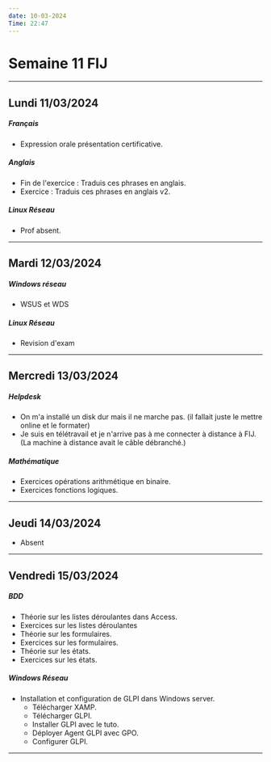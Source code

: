 ```yaml
---
date: 10-03-2024
Time: 22:47
---
```

# Semaine 11 FIJ
---
## Lundi 11/03/2024
##### Français
- Expression orale présentation certificative.
##### Anglais
- Fin de l'exercice : Traduis ces phrases en anglais.
- Exercice : Traduis ces phrases en anglais v2.
##### Linux Réseau
- Prof absent.
---
## Mardi 12/03/2024
##### Windows réseau
- WSUS et WDS
##### Linux Réseau 
- Revision d'exam
---
## Mercredi 13/03/2024
##### Helpdesk
- On m'a installé un disk dur mais il ne marche pas. (il fallait juste le mettre online et le formater)
- Je suis en télétravail et je n'arrive pas à me connecter à distance à FIJ.  (La machine à distance avait le câble débranché.)
##### Mathématique
- Exercices opérations arithmétique en binaire.
- Exercices fonctions logiques.
---
## Jeudi 14/03/2024
- Absent 
---
## Vendredi  15/03/2024
##### BDD
- Théorie sur les listes déroulantes dans Access.
- Exercices sur les listes déroulantes
- Théorie sur les formulaires.
- Exercices sur les formulaires.
- Théorie sur les états.
- Exercices sur les états. 
##### Windows Réseau
- Installation et configuration de GLPI dans Windows server.
	- Télécharger XAMP.
	- Télécharger GLPI.
	- Installer GLPI avec le tuto.
	- Déployer Agent GLPI avec GPO.
	- Configurer GLPI.

---